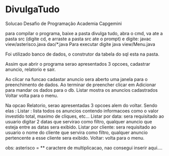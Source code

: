 # DivulgaTudo
Solucao Desafio de Programação  Academia Capgemini

para compilar o programa, baixe a pasta divulga tudo, abra o cmd, va ate a pasta src (digite cd, e arraste a pasta src ate o prompt) e digite: javac view/asterisco.java dao/*.java
Para executar digite java view/Menu.java

Foi utilizado banco de dados, o construtor da tabela do sql esta na pasta.

Assim que abrir o programa serao apresentados 3 opcoes, cadastrar anuncio, relatorio e sair.

Ao clicar na funcao cadastar anuncio sera aberto uma janela para o preenchimento de dados.
Ao terminar de preencher clicar em Adicionar para mandar os dados para o db.
Listar mostra os anuncios cadastrados
Voltar volta para o menu.

Na opcao Relatorio, serao apresentadas 3 opcoes alem do voltar.
Sendo elas : Listar : lista todos os anuncios contendo informacoes como o valor investido total, maximo de cliques, etc...
             Listar por data: sera requisitado ao usuario digitar 2 datas que servirao como filtro, qualquer anuncio que esteja entre as datas sera exibido.
             Listar por cliente: sera requisitado ao usuario o nome do cliente que servira como filtro, qualquer anuncio pertencente a esse cliente sera exibido.
             Voltar: volta para o menu.

obs: asterisco = ** caractere de multiplicacao, nao consegui inserir aqui....
